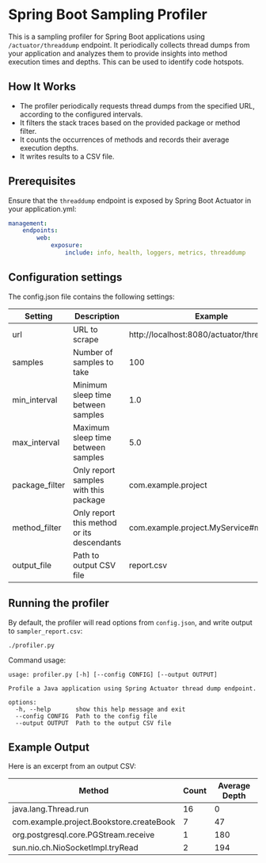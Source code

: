 # Spring Boot Sampling Profiler
This is a sampling profiler for Spring Boot applications using `/actuator/threaddump` endpoint. It periodically collects
thread dumps from your application and analyzes them to provide insights into method execution times and depths.
This can be used to identify code hotspots.

## How It Works
- The profiler periodically requests thread dumps from the specified URL, according to the configured intervals.
- It filters the stack traces based on the provided package or method filter.
- It counts the occurrences of methods and records their average execution depths.
- It writes results to a CSV file.

## Prerequisites
Ensure that the `threaddump` endpoint is exposed by Spring Boot Actuator in your application.yml:
```yaml
management:
    endpoints:
        web:
            exposure:
                include: info, health, loggers, metrics, threaddump
```

## Configuration settings
The config.json file contains the following settings:

| Setting        | Description                                | Example                                   |
|----------------|--------------------------------------------|-------------------------------------------|
| url            | URL to scrape                              | http://localhost:8080/actuator/threaddump |
| samples        | Number of samples to take                  | 100                                       |
| min_interval   | Minimum sleep time between samples         | 1.0                                       |
| max_interval   | Maximum sleep time between samples         | 5.0                                       |
| package_filter | Only report samples with this package      | com.example.project                       |
| method_filter  | Only report this method or its descendants | com.example.project.MyService#myMethod    |
| output_file    | Path to output CSV file                    | report.csv                                |

## Running the profiler
By default, the profiler will read options from `config.json`, and write output to `sampler_report.csv`:
```shell
./profiler.py
```

Command usage:
```text
usage: profiler.py [-h] [--config CONFIG] [--output OUTPUT]

Profile a Java application using Spring Actuator thread dump endpoint.

options:
  -h, --help       show this help message and exit
  --config CONFIG  Path to the config file
  --output OUTPUT  Path to the output CSV file
```

## Example Output

Here is an excerpt from an output CSV:

| Method                                                      | Count | Average Depth |
|-------------------------------------------------------------|-------|---------------|
| java.lang.Thread.run                                        | 16    | 0             |
| com.example.project.Bookstore.createBook                    | 7     | 47            |
| org.postgresql.core.PGStream.receive                        | 1     | 180           |
| sun.nio.ch.NioSocketImpl.tryRead                            | 2     | 194           |
